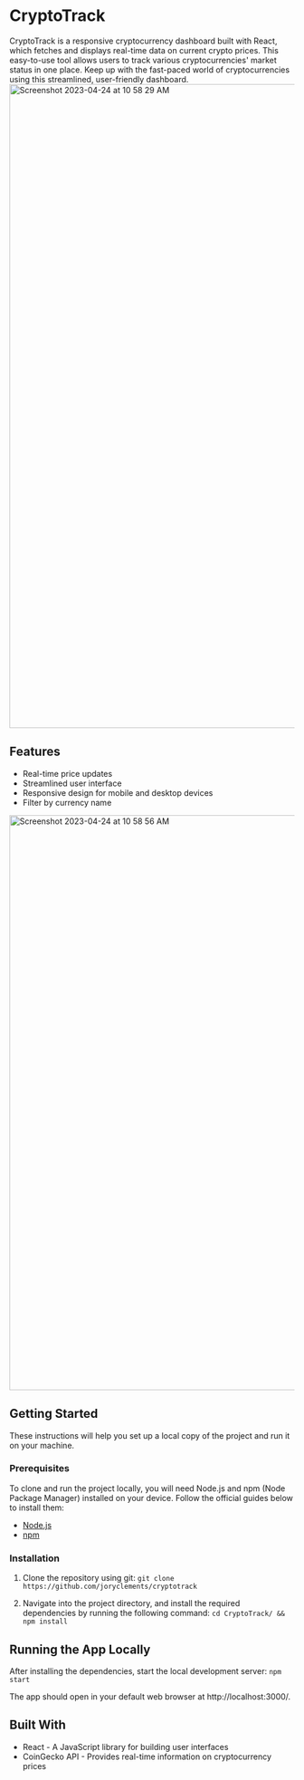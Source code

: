 # CryptoTrack

CryptoTrack is a responsive cryptocurrency dashboard built with React, which fetches and displays real-time data on current crypto prices. This easy-to-use tool allows users to track various cryptocurrencies' market status in one place. Keep up with the fast-paced world of cryptocurrencies using this streamlined, user-friendly dashboard.
<img width="1138" alt="Screenshot 2023-04-24 at 10 58 29 AM" src="https://user-images.githubusercontent.com/70959739/234039502-280ba426-ee7c-4fd6-9b75-5ed40f891e64.png">

## Features

- Real-time price updates
- Streamlined user interface
- Responsive design for mobile and desktop devices
- Filter by currency name
<img width="1016" alt="Screenshot 2023-04-24 at 10 58 56 AM" src="https://user-images.githubusercontent.com/70959739/234039517-e71ba0f9-0a29-4e0e-8021-b07c3b44a460.png">

## Getting Started

These instructions will help you set up a local copy of the project and run it on your machine.

### Prerequisites

To clone and run the project locally, you will need Node.js and npm (Node Package Manager) installed on your device. Follow the official guides below to install them:

- [Node.js](https://nodejs.org/en/download/)
- [npm](https://www.npmjs.com/get-npm)

### Installation
1. Clone the repository using git:
`git clone https://github.com/joryclements/cryptotrack`

2. Navigate into the project directory, and install the required dependencies by running the following command: `cd CryptoTrack/ && npm install`

## Running the App Locally

After installing the dependencies, start the local development server: `npm start`

The app should open in your default web browser at http://localhost:3000/.

## Built With
* React - A JavaScript library for building user interfaces
* CoinGecko API - Provides real-time information on cryptocurrency prices
